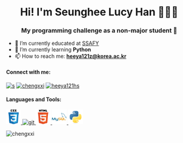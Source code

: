 <h1 align="center">Hi! I'm Seunghee Lucy Han  👩🏻‍💻 </h1>
<h3 align="center">My programming challenge as a non-major student 💭</h3>



- 🔭 I’m currently educated at [SSAFY](https://www.ssafy.com/)
- 🌱 I’m currently learning **Python**
- 📫 How to reach me: **heeya121z@korea.ac.kr**



<h4 align="left">Connect with me:</h4>
<p align="left">
<a href="https://linkedin.com/in/s" target="blank"><img align="center" src="https://cdn.jsdelivr.net/npm/simple-icons@3.0.1/icons/linkedin.svg" alt="s" height="30" width="40" /></a>
<a href="https://instagram.com/chengxxi" target="blank"><img align="center" src="https://cdn.jsdelivr.net/npm/simple-icons@3.0.1/icons/instagram.svg" alt="chengxxi" height="30" width="40" /></a>
<a href="https://www.hackerrank.com/heeya121hs" target="blank"><img align="center" src="https://cdn.jsdelivr.net/npm/simple-icons@3.0.1/icons/hackerrank.svg" alt="heeya121hs" height="30" width="40" /></a>
</p>

<h4 align="left">Languages and Tools:</h4>
<p align="left"> <a href="https://www.w3schools.com/css/" target="_blank"> <img src="https://raw.githubusercontent.com/devicons/devicon/master/icons/css3/css3-original-wordmark.svg" alt="css3" width="40" height="40"/> </a> <a href="https://git-scm.com/" target="_blank"> <img src="https://www.vectorlogo.zone/logos/git-scm/git-scm-icon.svg" alt="git" width="40" height="40"/> </a> <a href="https://www.w3.org/html/" target="_blank"> <img src="https://raw.githubusercontent.com/devicons/devicon/master/icons/html5/html5-original-wordmark.svg" alt="html5" width="40" height="40"/> </a> <a href="https://www.mysql.com/" target="_blank"> <img src="https://raw.githubusercontent.com/devicons/devicon/master/icons/mysql/mysql-original-wordmark.svg" alt="mysql" width="40" height="40"/> </a> <a href="https://www.python.org" target="_blank"> <img src="https://raw.githubusercontent.com/devicons/devicon/master/icons/python/python-original.svg" alt="python" width="40" height="40"/> </a> </p>

<p>&nbsp;<img align="left" src="https://github-readme-stats.vercel.app/api?username=chengxxi&show_icons=true&title_color=4a4681&text_color=47485c&locale=kr" alt="chengxxi" /></p>



